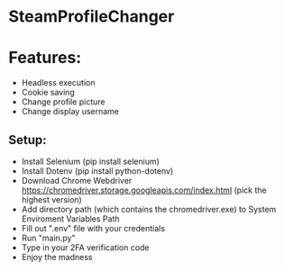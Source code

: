 # SteamProfileChanger

# Features:
 - Headless execution
 - Cookie saving
 - Change profile picture
 - Change display username

## Setup:
 - Install Selenium (pip install selenium)
 - Install Dotenv (pip install python-dotenv)
 - Download Chrome Webdriver https://chromedriver.storage.googleapis.com/index.html (pick the highest version)
 - Add directory path (which contains the chromedriver.exe)  to System Enviroment Variables Path 
 - Fill out ".env" file with your credentials
 - Run "main.py"
 - Type in your 2FA verification code
 - Enjoy the madness
